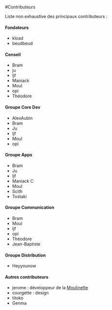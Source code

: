 #Contributeurs

Liste non exhaustive des principaux contributeurs :

#### Fondateurs

* kload
* beudbeud

#### Conseil

* Bram
* ju
* ljf
* Maniack
* Moul
* opi
* Théodore

#### Groupe Core Dev

* AlexAubin
* Bram
* Ju
* ljf
* Moul
* opi

#### Groupe Apps

* Bram
* Ju
* ljf
* Maniack C
* Moul
* Scith
* Tostaki

#### Groupe Communication

* Bram
* Moul
* ljf
* opi
* Théodore
* Jean-Baptiste

#### Groupe Distribution
* Heyyounow

#### Autres contributeurs
* jerome : développeur de la [Moulinette](moulinette_fr)
* courgette : design
* titoko
* Genma
